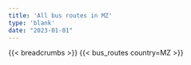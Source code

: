 ```yaml
---
title: 'All bus routes in MZ'
type: 'blank'
date: "2023-01-01"
---
```


{{< breadcrumbs >}}
{{< bus_routes country=MZ >}}
